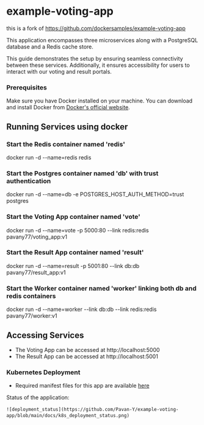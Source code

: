 # example-voting-app

  this is a fork of https://github.com/dockersamples/example-voting-app

This application encompasses three microservices along with a PostgreSQL database and a Redis cache store. 

This guide demonstrates the setup by ensuring seamless connectivity between these services. 
Additionally, it ensures accessibility for users to interact with our voting and result portals.


### Prerequisites

Make sure you have Docker installed on your machine. You can download and install Docker from [Docker's official website](https://www.docker.com/get-started).

## Running Services using docker

### Start the Redis container named 'redis'
docker run -d --name=redis redis

### Start the Postgres container named 'db' with trust authentication
docker run -d --name=db -e POSTGRES_HOST_AUTH_METHOD=trust postgres

### Start the Voting App container named 'vote'
docker run -d --name=vote -p 5000:80 --link redis:redis pavany77/voting_app:v1

### Start the Result App container named 'result'
docker run -d --name=result -p 5001:80 --link db:db pavany77/result_app:v1

### Start the Worker container named 'worker' linking both db and redis containers
docker run -d --name=worker --link db:db --link redis:redis pavany77/worker:v1



## Accessing Services
  - The Voting App can be accessed at http://localhost:5000
  - The Result App can be accessed at http://localhost:5001


### Kubernetes Deployment

  - Required manifest files for this app are available [here](https://github.com/Pavan-Y/example-voting-app/tree/main/k8s_deploy)

  
  Status of the application:


    ![deployment_status](https://github.com/Pavan-Y/example-voting-app/blob/main/docs/k8s_deployment_status.png)